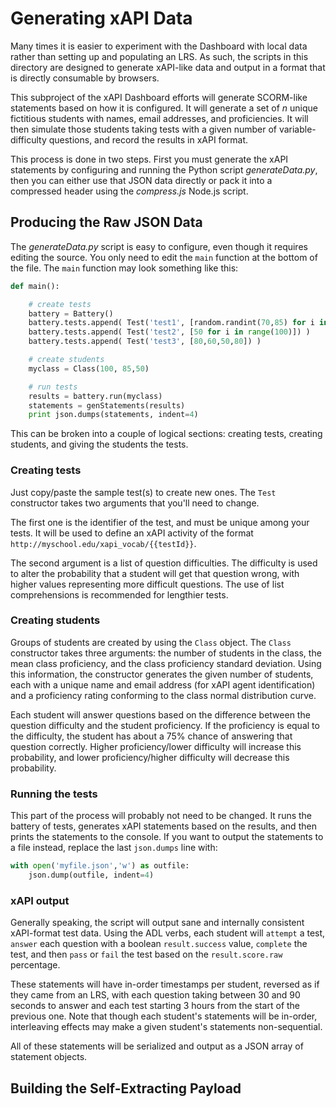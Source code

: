 # Generating xAPI Data

Many times it is easier to experiment with the Dashboard with local data rather than setting up and populating an LRS. As such, the scripts in this directory are designed to generate xAPI-like data and output in a format that is directly consumable by browsers.

This subproject of the xAPI Dashboard efforts will generate SCORM-like statements based on how it is configured. It will generate a set of *n* unique fictitious students with names, email addresses, and proficiencies. It will then simulate those students taking tests with a given number of variable-difficulty questions, and record the results in xAPI format.

This process is done in two steps. First you must generate the xAPI statements by configuring and running the Python script *generateData.py*, then you can either use that JSON data directly or pack it into a compressed header using the *compress.js* Node.js script.

## Producing the Raw JSON Data

The *generateData.py* script is easy to configure, even though it requires editing the source. You only need to edit the `main` function at the bottom of the file. The `main` function may look something like this:

```python
def main():

	# create tests
    battery = Battery()
    battery.tests.append( Test('test1', [random.randint(70,85) for i in range(100)]) )
    battery.tests.append( Test('test2', [50 for i in range(100)]) )
    battery.tests.append( Test('test3', [80,60,50,80]) )

	# create students
    myclass = Class(100, 85,50)

	# run tests
    results = battery.run(myclass)
    statements = genStatements(results)
    print json.dumps(statements, indent=4)
```

This can be broken into a couple of logical sections: creating tests, creating students, and giving the students the tests.

### Creating tests

Just copy/paste the sample test(s) to create new ones. The `Test` constructor takes two arguments that you'll need to change.

The first one is the identifier of the test, and must be unique among your tests. It will be used to define an xAPI activity of the format `http://myschool.edu/xapi_vocab/{{testId}}`.

The second argument is a list of question difficulties. The difficulty is used to alter the probability that a student will get that question wrong, with higher values representing more difficult questions. The use of list comprehensions is recommended for lengthier tests.

### Creating students

Groups of students are created by using the `Class` object. The `Class` constructor takes three arguments: the number of students in the class, the mean class proficiency, and the class proficiency standard deviation. Using this information, the constructor generates the given number of students, each with a unique name and email address (for xAPI agent identification) and a proficiency rating conforming to the class normal distribution curve.

Each student will answer questions based on the difference between the question difficulty and the student proficiency. If the proficiency is equal to the difficulty, the student has about a 75% chance of answering that question correctly. Higher proficiency/lower difficulty will increase this probability, and lower proficiency/higher difficulty will decrease this probability.

### Running the tests

This part of the process will probably not need to be changed. It runs the battery of tests, generates xAPI statements based on the results, and then prints the statements to the console. If you want to output the statements to a file instead, replace the last `json.dumps` line with:

```python
with open('myfile.json','w') as outfile:
	json.dump(outfile, indent=4)
```

### xAPI output

Generally speaking, the script will output sane and internally consistent xAPI-format test data. Using the ADL verbs, each student will `attempt` a test, `answer` each question with a boolean `result.success` value, `complete` the test, and then `pass` or `fail` the test based on the `result.score.raw` percentage.

These statements will have in-order timestamps per student, reversed as if they came from an LRS, with each question taking between 30 and 90 seconds to answer and each test starting 3 hours from the start of the previous one. Note that though each student's statements will be in-order, interleaving effects may make a given student's statements non-sequential.

All of these statements will be serialized and output as a JSON array of statement objects.

## Building the Self-Extracting Payload